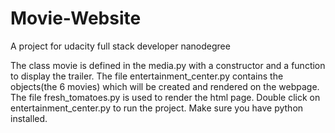 # Movie-Website
A project for udacity full stack developer nanodegree

The class movie is defined in the media.py with a constructor and a function to display the trailer.
The file entertainment_center.py contains the objects(the 6 movies) which will be created and rendered on the webpage.
The file fresh_tomatoes.py is used to render the html page.
Double click on entertainment_center.py to run the project.
Make sure you have python installed.
